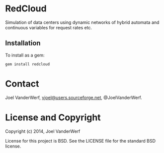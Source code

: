 RedCloud
========

Simulation of data centers using dynamic networks of hybrid automata and continuous variables for request rates etc.

Installation
------------

To install as a gem:

    gem install redcloud


Contact
=======

Joel VanderWerf, vjoel@users.sourceforge.net, @JoelVanderWerf.

License and Copyright
========

Copyright (c) 2014, Joel VanderWerf

License for this project is BSD. See the LICENSE file for the standard BSD license.
